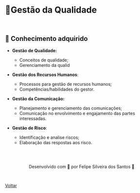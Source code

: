<h1>💯Gestão da Qualidade </h1>

<br>

<h2> 🧠 Conhecimento adquirido </h2>

- **Gestão de Qualidade:**
  - Conceitos de qualidade;
  - Gerenciamento da qualid

- **Gestão dos Recursos Humanos**:
  - Processos para gestão de recursos humanos;
  - Competências/habilidades do gestor.

- **Gestão da Comunicação:**
  - Planejamento e gerenciamento das comunicações;
  - Comunicação no envolvimento e engajamento das partes interessadas.

- **Gestão de Risco**:
  - Identificação e analise riscos;
  - Elaboração das respostas aos risco.


<br><br>

<p align="center"> Desenvolvido com 💜 por Felipe Silveira dos Santos 👋 <p>

<br>

<a href="./README.md">Voltar</a>